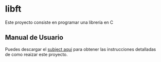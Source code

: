 # libft
Este proyecto consiste en programar una librería en C

## Manual de Usuario

Puedes descargar el [subject aqui](./libft.pdf) para obtener las instrucciones detalladas de como reaizar este proyecto.
